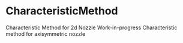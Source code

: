 # CharacteristicMethod
Characteristic Method for 2d Nozzle
Work-in-progress Characteristic method for axisymmetric nozzle
